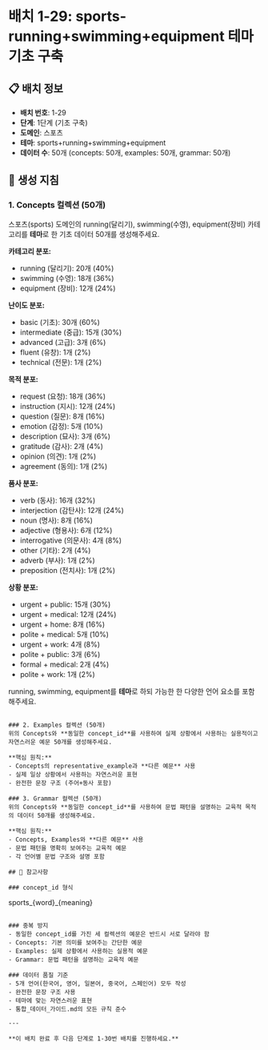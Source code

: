 # 배치 1-29: sports-running+swimming+equipment 테마 기초 구축

## 📋 배치 정보
- **배치 번호**: 1-29
- **단계**: 1단계 (기초 구축)
- **도메인**: 스포츠
- **테마**: sports+running+swimming+equipment
- **데이터 수**: 50개 (concepts: 50개, examples: 50개, grammar: 50개)

## 🎯 생성 지침

### 1. Concepts 컬렉션 (50개)
스포츠(sports) 도메인의 running(달리기), swimming(수영), equipment(장비) 카테고리를 **테마**로 한 기초 데이터 50개를 생성해주세요.

**카테고리 분포:**
- running (달리기): 20개 (40%)
- swimming (수영): 18개 (36%)
- equipment (장비): 12개 (24%)

**난이도 분포:**
- basic (기초): 30개 (60%)
- intermediate (중급): 15개 (30%)
- advanced (고급): 3개 (6%)
- fluent (유창): 1개 (2%)
- technical (전문): 1개 (2%)

**목적 분포:**
- request (요청): 18개 (36%)
- instruction (지시): 12개 (24%)
- question (질문): 8개 (16%)
- emotion (감정): 5개 (10%)
- description (묘사): 3개 (6%)
- gratitude (감사): 2개 (4%)
- opinion (의견): 1개 (2%)
- agreement (동의): 1개 (2%)

**품사 분포:**
- verb (동사): 16개 (32%)
- interjection (감탄사): 12개 (24%)
- noun (명사): 8개 (16%)
- adjective (형용사): 6개 (12%)
- interrogative (의문사): 4개 (8%)
- other (기타): 2개 (4%)
- adverb (부사): 1개 (2%)
- preposition (전치사): 1개 (2%)

**상황 분포:**
- urgent + public: 15개 (30%)
- urgent + medical: 12개 (24%)
- urgent + home: 8개 (16%)
- polite + medical: 5개 (10%)
- urgent + work: 4개 (8%)
- polite + public: 3개 (6%)
- formal + medical: 2개 (4%)
- polite + work: 1개 (2%)

running, swimming, equipment를 **테마**로 하되 가능한 한 다양한 언어 요소를 포함해주세요.

```

### 2. Examples 컬렉션 (50개)
위의 Concepts와 **동일한 concept_id**를 사용하여 실제 상황에서 사용하는 실용적이고 자연스러운 예문 50개를 생성해주세요.

**핵심 원칙:**
- Concepts의 representative_example과 **다른 예문** 사용
- 실제 일상 상황에서 사용하는 자연스러운 표현
- 완전한 문장 구조 (주어+동사 포함)

### 3. Grammar 컬렉션 (50개)
위의 Concepts와 **동일한 concept_id**를 사용하여 문법 패턴을 설명하는 교육적 목적의 데이터 50개를 생성해주세요.

**핵심 원칙:**
- Concepts, Examples와 **다른 예문** 사용
- 문법 패턴을 명확히 보여주는 교육적 예문
- 각 언어별 문법 구조와 설명 포함

## 📝 참고사항

### concept_id 형식
```
sports_{word}_{meaning}
```

### 중복 방지
- 동일한 concept_id를 가진 세 컬렉션의 예문은 반드시 서로 달라야 함
- Concepts: 기본 의미를 보여주는 간단한 예문
- Examples: 실제 상황에서 사용하는 실용적 예문  
- Grammar: 문법 패턴을 설명하는 교육적 예문

### 데이터 품질 기준
- 5개 언어(한국어, 영어, 일본어, 중국어, 스페인어) 모두 작성
- 완전한 문장 구조 사용
- 테마에 맞는 자연스러운 표현
- 통합_데이터_가이드.md의 모든 규칙 준수

---

**이 배치 완료 후 다음 단계로 1-30번 배치를 진행하세요.**